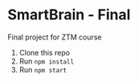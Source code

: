 # SmartBrain - Final
Final project for ZTM course


1. Clone this repo
2. Run `npm install`
3. Run `npm start`




